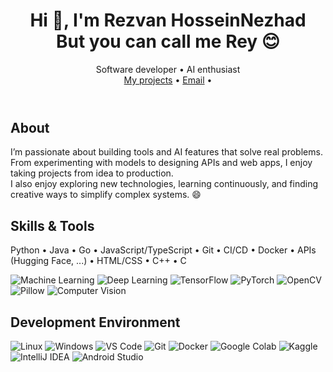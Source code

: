   <header>
    <div>
      <h1>Hi 👋, I'm Rezvan HosseinNezhad <br> But you can call me <strong>Rey</strong> 😊
      </h1>
      <div class="tag">Software developer • AI enthusiast </div>
      <div>
        <a href="https://github.com/Rzvn-HN?tab=repositories">My projects</a> •
        <a href="mailto:Rzvn.hn@gmail.com">Email</a> •
      </div>
    </div>
  </header>

  <section>
    <h2>About</h2>
    <p>
      I’m passionate about building tools and AI features that solve real problems. From experimenting with models to designing APIs and web apps, I enjoy taking projects from idea to production. <br> 
      I also enjoy exploring new technologies, learning continuously, and finding creative ways to simplify complex systems. 😄
    </p>
  </section>


<section>
  <h2>Skills & Tools</h2>

  Python • Java • Go • JavaScript/TypeScript • Git • CI/CD • Docker • APIs (Hugging Face, ...) • HTML/CSS • C++ • C <br>
  
  ![Machine Learning](https://img.shields.io/badge/Machine%20Learning-F7931E?style=for-the-badge&logo=machinelearning&logoColor=white)
  ![Deep Learning](https://img.shields.io/badge/Deep%20Learning-FF6F61?style=for-the-badge&logo=deeplearning&logoColor=white)
  ![TensorFlow](https://img.shields.io/badge/TensorFlow-FF6F00?style=for-the-badge&logo=tensorflow&logoColor=white)
  ![PyTorch](https://img.shields.io/badge/PyTorch-EE4C2C?style=for-the-badge&logo=pytorch&logoColor=white)
  ![OpenCV](https://img.shields.io/badge/OpenCV-5C3EE8?style=for-the-badge&logo=opencv&logoColor=white)
  ![Pillow](https://img.shields.io/badge/Pillow-FFB532?style=for-the-badge&logo=pillow&logoColor=white)
  ![Computer Vision](https://img.shields.io/badge/Computer%20Vision-00C1D4?style=for-the-badge&logo=computervision&logoColor=white)
</section>

  
<section>
  <h2>Development Environment</h2>

  ![Linux](https://img.shields.io/badge/Linux-FCC624?style=for-the-badge&logo=linux&logoColor=black)
  ![Windows](https://img.shields.io/badge/Windows-0078D6?style=for-the-badge&logo=windows&logoColor=white)
  ![VS Code](https://img.shields.io/badge/VS%20Code-0078D4?style=for-the-badge&logo=visualstudiocode&logoColor=white)
  ![Git](https://img.shields.io/badge/Git-F05033?style=for-the-badge&logo=git&logoColor=white)
  ![Docker](https://img.shields.io/badge/Docker-2496ED?style=for-the-badge&logo=docker&logoColor=white)
  ![Google Colab](https://img.shields.io/badge/Google%20Colab-F9AB00?style=for-the-badge&logo=googlecolab&logoColor=white)
  ![Kaggle](https://img.shields.io/badge/Kaggle-20BEFF?style=for-the-badge&logo=kaggle&logoColor=white)
  ![IntelliJ IDEA](https://img.shields.io/badge/IntelliJ%20IDEA-000000?style=for-the-badge&logo=intellijidea&logoColor=white)
  ![Android Studio](https://img.shields.io/badge/Android%20Studio-3DDC84?style=for-the-badge&logo=androidstudio&logoColor=white)
</section>


</body>
</html>


